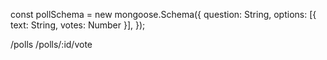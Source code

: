const pollSchema = new mongoose.Schema({
question: String,
options: [{ text: String, votes: Number }],
});

/polls
/polls/:id/vote
